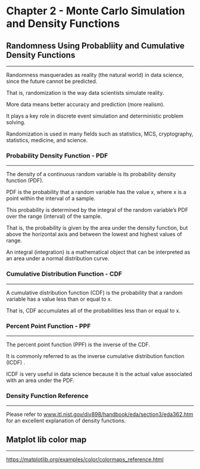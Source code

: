 # Chapter 2 - Monte Carlo Simulation and Density Functions

## Randomness Using Probabliity and Cumulative Density Functions
-------------------------------------------------------------

Randomness masquerades as reality (the natural world) in data science, since the future cannot be predicted.

That is, randomization is the way data scientists simulate reality.

More data means better accuracy and prediction (more realism).

It plays a key role in discrete event simulation and deterministic problem solving.

Randomization is used in many fields such as statistics, MCS, cryptography, statistics, medicine, and science.


### Probability Density Function - PDF
-------------------------------------------------------------

The density of a continuous random variable is its probability density function (PDF).

PDF is the probability that a random variable has the value x, where x is a point within the interval of a sample.

This probability is determined by the integral of the random variable’s PDF over the range (interval) of the sample.

That is, the probability is given by the area under the density function, but above the horizontal axis and between the lowest and highest values of range.

An integral (integration) is a mathematical object that can be interpreted as an area under a normal distribution curve.

### Cumulative Distribution Function - CDF
-------------------------------------------------------------

A cumulative distribution function (CDF) is the probability that a random variable has a value less than or equal to x.

That is, CDF accumulates all of the probabilities less than or equal to x.

### Percent Point Function - PPF
-------------------------------------------------------------

The percent point function (PPF) is the inverse of the CDF.

It is commonly referred to as the inverse cumulative distribution function (ICDF) .

ICDF is very useful in data science because it is the actual value associated with an area under the PDF.

### Density Function Reference
-------------------------------------------------------------

Please refer to www.itl.nist.gov/div898/handbook/eda/section3/eda362.htm for an excellent explanation of density functions.


## Matplot lib color map
-------------------------------------------------------------
https://matplotlib.org/examples/color/colormaps_reference.html


